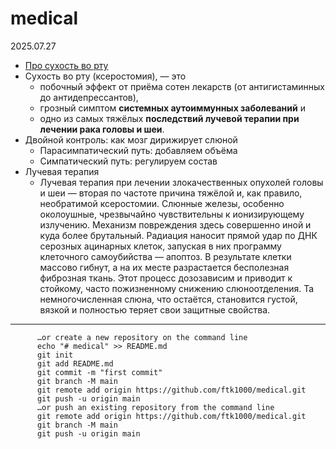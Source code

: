# medical

2025.07.27

* [Про сухость во рту](https://habr.com/ru/companies/belayaraduga/articles/930356/)
* Сухость во рту (ксеростомия), — это
  *  побочный эффект от приёма сотен лекарств (от антигистаминных до антидепрессантов),
  *  грозный симптом **системных аутоиммунных заболеваний** и
  *  одно из самых тяжёлых **последствий лучевой терапии при лечении рака головы и шеи**.
* Двойной контроль: как мозг дирижирует слюной
  * Парасимпатический путь: добавляем объёма
  * Симпатический путь: регулируем состав
* Лучевая терапия
  * Лучевая терапия при лечении злокачественных опухолей головы и шеи — вторая по частоте причина тяжёлой и, как правило, необратимой ксеростомии. Слюнные железы, особенно околоушные, чрезвычайно чувствительны к ионизирующему излучению. Механизм повреждения здесь совершенно иной и куда более брутальный. Радиация наносит прямой удар по ДНК серозных ацинарных клеток, запуская в них программу клеточного самоубийства — апоптоз. В результате клетки массово гибнут, а на их месте разрастается бесполезная фиброзная ткань. Этот процесс дозозависим и приводит к стойкому, часто пожизненному снижению слюноотделения. Та немногочисленная слюна, что остаётся, становится густой, вязкой и полностью теряет свои защитные свойства.

 
 

-----------------------

          …or create a new repository on the command line
          echo "# medical" >> README.md
          git init
          git add README.md
          git commit -m "first commit"
          git branch -M main
          git remote add origin https://github.com/ftk1000/medical.git
          git push -u origin main
          …or push an existing repository from the command line
          git remote add origin https://github.com/ftk1000/medical.git
          git branch -M main
          git push -u origin main

